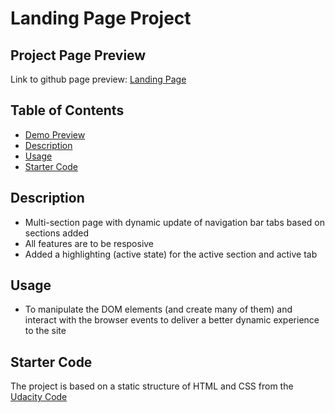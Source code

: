 # Landing Page Project

## Project Page Preview
Link to github page preview: [Landing Page](https://mohammadkhallaf.github.io/udacity-landing-page/)

## Table of Contents

* [Demo Preview](#project-page-preview)
* [Description](#description)
* [Usage](#usage)
* [Starter Code](#starter-code)

## Description
- Multi-section page with dynamic update of navigation bar tabs based on sections added
- All features are to be resposive
- Added a highlighting (active state) for the active section and active tab

## Usage
- To manipulate the DOM elements (and create many of them) and interact with the browser events to deliver a better dynamic experience to the site
## Starter Code

The project is based on a static structure of HTML and CSS from the [Udacity Code](https://github.com/udacity/fend/tree/refresh-2019/projects/landing-page)